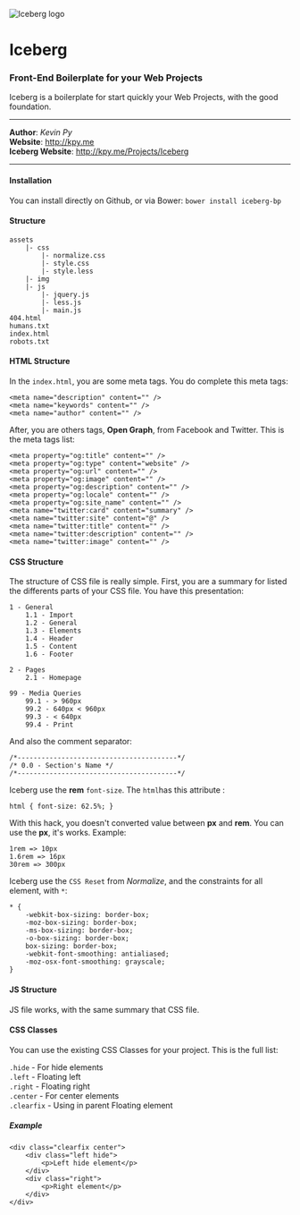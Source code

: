 ![Iceberg logo](http://kpy.me/Projects/Iceberg/iceberg_logo.png)
# Iceberg
### Front-End Boilerplate for your Web Projects
Iceberg is a boilerplate for start quickly your Web Projects, with the good foundation.
***
**Author**: *Kevin Py*<br />
**Website**: <http://kpy.me><br />
**Iceberg Website**: <http://kpy.me/Projects/Iceberg>
***
#### Installation
You can install directly on Github, or via Bower:
`bower install iceberg-bp`
#### Structure
```
assets
	|- css
		|- normalize.css
		|- style.css
		|- style.less
	|- img
	|- js
		|- jquery.js
		|- less.js
		|- main.js
404.html
humans.txt
index.html
robots.txt
```
#### HTML Structure

In the `index.html`, you are some meta tags. You do complete this meta tags:

```
<meta name="description" content="" />
<meta name="keywords" content="" />
<meta name="author" content="" />
```

After, you are others tags, <b>Open Graph</b>, from Facebook and Twitter. This is the meta tags list:

```
<meta property="og:title" content="" />
<meta property="og:type" content="website" />
<meta property="og:url" content="" />
<meta property="og:image" content="" />
<meta property="og:description" content="" />
<meta property="og:locale" content="" />
<meta property="og:site_name" content="" />
<meta name="twitter:card" content="summary" />
<meta name="twitter:site" content="@" />
<meta name="twitter:title" content="" />
<meta name="twitter:description" content="" />
<meta name="twitter:image" content="" />
```

#### CSS Structure

The structure of CSS file is really simple. First, you are a summary for listed the differents parts of your CSS file. You have this presentation:

```
1 - General
	1.1 - Import
	1.2 - General
	1.3 - Elements
	1.4 - Header
	1.5 - Content
	1.6 - Footer

2 - Pages
	2.1 - Homepage

99 - Media Queries
	99.1 - > 960px
	99.2 - 640px < 960px
	99.3 - < 640px
	99.4 - Print
```

And also the comment separator:

```
/*----------------------------------------*/
/* 0.0 - Section's Name */
/*----------------------------------------*/
```

Iceberg use the <b>rem</b> `font-size`. The `html`has this attribute :

```
html { font-size: 62.5%; }
```

With this hack, you doesn't converted value between <b>px</b> and <b>rem</b>. You can use the <b>px</b>, it's works. Example:

```
1rem => 10px
1.6rem => 16px
30rem => 300px
```

Iceberg use the `CSS Reset` from <em>Normalize</em>, and the constraints for all element, with `*`:

```
* {
	-webkit-box-sizing: border-box;
	-moz-box-sizing: border-box;
	-ms-box-sizing: border-box;
	-o-box-sizing: border-box;
	box-sizing: border-box;
	-webkit-font-smoothing: antialiased;
	-moz-osx-font-smoothing: grayscale;
}
```

#### JS Structure

JS file works, with the same summary that CSS file.

#### CSS Classes

You can use the existing CSS Classes for your project. This is the full list:

`.hide` - For hide elements<br />
`.left` - Floating left<br />
`.right` - Floating right<br />
`.center` - For center elements<br />
`.clearfix` - Using in parent Floating element

##### Example

```
<div class="clearfix center">
	<div class="left hide">
		<p>Left hide element</p>
	</div>
	<div class="right">
		<p>Right element</p>
	</div>
</div>
```